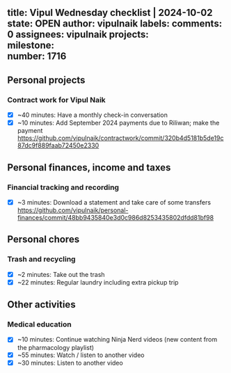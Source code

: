 title:	Vipul Wednesday checklist | 2024-10-02
state:	OPEN
author:	vipulnaik
labels:	
comments:	0
assignees:	vipulnaik
projects:	
milestone:	
number:	1716
--
## Personal projects

### Contract work for Vipul Naik

- [x] ~40 minutes: Have a monthly check-in conversation
- [x] ~10 minutes: Add September 2024 payments due to Riliwan; make the payment https://github.com/vipulnaik/contractwork/commit/320b4d5181b5de19c87dc9f889faab72450e2330

## Personal finances, income and taxes

### Financial tracking and recording

- [x] ~3 minutes: Download a statement and take care of some transfers https://github.com/vipulnaik/personal-finances/commit/48bb9435840e3d0c986d8253435802dfdd81bf98

## Personal chores

### Trash and recycling

- [x] ~2 minutes: Take out the trash
- [x] ~22 minutes: Regular laundry including extra pickup trip

## Other activities

### Medical education

- [x] ~10 minutes: Continue watching Ninja Nerd videos (new content from the pharmacology playlist)
- [x] ~55 minutes: Watch / listen to another video
- [x] ~30 minutes: Listen to another video
